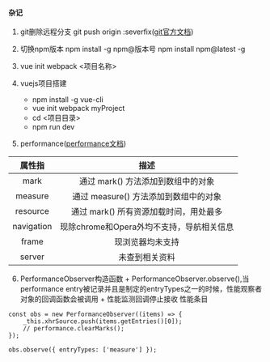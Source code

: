 #### 杂记
1. git删除远程分支 git push origin :severfix([git官方文档](https://git-scm.com/book/zh/v1/Git-%E5%88%86%E6%94%AF-%E8%BF%9C%E7%A8%8B%E5%88%86%E6%94%AF))

2. 切换npm版本
    npm install -g npm@版本号
    npm install npm@latest -g
3. vue init webpack <项目名称>

4. vuejs项目搭建
    + npm install -g vue-cli
    + vue init webpack myProject
    + cd <项目目录>
    + npm run dev

5. performance([performance文档](https://www.cnblogs.com/bldxh/p/6857324.html))

| 属性指      | 描述                                 |
| :--------: | :---------------------------------: |
| mark       | 通过 mark() 方法添加到数组中的对象       |
| measure    | 通过 measure() 方法添加到数组中的对象    |
| resource   | 通过 mark() 所有资源加载时间，用处最多    |
| navigation | 现除chrome和Opera外均不支持，导航相关信息 |
| frame      | 现浏览器均未支持                        |
| server     | 未查到相关资料                          |


6. PerformanceObserver构造函数
		+ PerformanceObserver.observe(),当performance entry被记录并且是制定的entryTypes之一的时候，性能观察者对象的回调函数会被调用
		+ 性能监测回调停止接收 性能条目
```
const obs = new PerformanceObserver((items) => {
	_this.xhrSource.push(items.getEntries()[0]);
	// performance.clearMarks();
});

obs.observe({ entryTypes: ['measure'] });
```